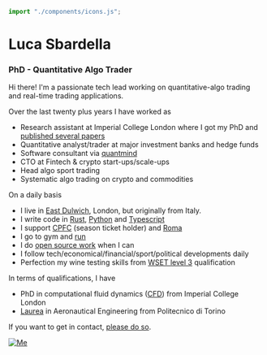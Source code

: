 ```js
import "./components/icons.js";
```

<div class="grid sm:grid-cols-3 grid-cols-1">
  <div class="col-span-2">

# Luca Sbardella
### PhD - Quantitative Algo Trader

Hi there! I'm a passionate tech lead working on
quantitative-algo trading and real-time trading applications.

Over the last twenty plus years I have worked as

- Research assistant at Imperial College London where I got my PhD and [published several papers](https://scholar.google.com/citations?user=jV80M7QAAAAJ&hl=en)
- Quantitative analyst/trader at major investment banks and hedge funds
- Software consultant via [quantmind](https://quantmind.com)
- CTO at Fintech & crypto start-ups/scale-ups
- Head algo sport trading
- Systematic algo trading on crypto and commodities

On a daily basis

- I live in [East Dulwich](https://maps.app.goo.gl/sBADnqtG3v1d63vz8), London, but originally from Italy.
- I write code in [Rust](https://www.rust-lang.org/), [Python](https://www.python.org/) and [Typescript](https://www.typescriptlang.org/)
- I support [CPFC](https://www.cpfc.co.uk/) (season ticket holder) and [Roma](https://www.asroma.com/en)
- I go to gym and [run](https://www.strava.com/athletes/lsbardel)
- I do [open source work](https://github.com/quantmind) when I can
- I follow tech/economical/financial/sport/political developments daily
- Perfection my wine testing skills from [WSET level 3](https://www.wsetglobal.com/qualifications/wset-level-3-award-in-wines/) qualification

In terms of qualifications, I have

- PhD in computational fluid dynamics ([CFD](http://en.wikipedia.org/wiki/Computational_fluid_dynamics)) from Imperial College London
- [Laurea](https://en.wikipedia.org/wiki/Laurea) in Aeronautical Engineering from Politecnico di Torino

If you want to get in contact, [please do so](/contact).
</div>
<div class="p-[10px] justify-items-center">
  <div>
    <a data-flickr-embed="true" href="https://www.flickr.com/photos/sbardella/54413648095/in/dateposted/" title="Me">
    <img class="rounded-3xl mb-[10px] w-full max-w-48" src="https://live.staticflickr.com/65535/54413648095_d2fbc20bdb_w.jpg" alt="Me"/></a>
  </div>
  <luca-icons size="24"/>
</div>
</div>

